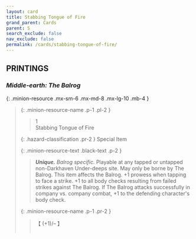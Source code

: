 ```yaml
---
layout: card
title: Stabbing Tongue of Fire
grand_parent: Cards
parent: S
search_exclude: false
nav_exclude: false
permalink: /cards/stabbing-tongue-of-fire/
---
```


## PRINTINGS


### _Middle-earth: The Balrog_

{: .minion-resource .mx-sm-6 .mx-md-8 .mx-lg-10 .mb-4 }
> {: .minion-resource-name .p-1 .pl-2 }
> > <div class="hazard-mp">1</div>
> > <div class="card-name">Stabbing Tongue of Fire</div>
>
> {: .hazard-classification .pr-2 }
> Special Item
>
> {: .minion-resource-text .black-text .p-2 }
> > _**Unique.**_ _Balrog specific._ Playable at any tapped or untapped non-Darkhaven Under-deeps site. May only be borne by The Balrog. This item affects the Balrog. +1 prowess when tapping to face a strike. +1 to all body checks resulting from failed strikes against The Balrog. If The Balrog attacks successfully in company vs. company combat, +1 to the defending character's body check. 
> 
> {: .minion-resource-name .p-1 .pr-2 }
> > <div class="card-shield">【 (+1)/&ndash; 】</div>
> > <div class="card-corruption-white">&nbsp;</div>
